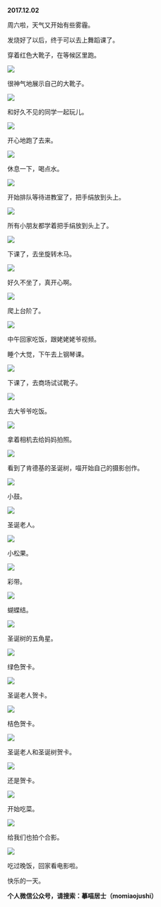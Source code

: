 
          
            
**2017.12.02**

周六啦，天气又开始有些雾霾。

发烧好了以后，终于可以去上舞蹈课了。

穿着红色大靴子，在等候区里跑。




![](img/51001-26f834675028ee4f.jpg)




很神气地展示自己的大靴子。




![](img/51001-f753475f5fca1a5f.jpg)




和好久不见的同学一起玩儿。




![](img/51001-522701c1514fc9ec.jpg)




开心地跑了去来。




![](img/51001-e64c56c79904f270.jpg)




休息一下，喝点水。




![](img/51001-03f6d60e2b8398c7.jpg)




开始排队等待进教室了，把手绢放到头上。




![](img/51001-647937842a4d8869.jpg)




所有小朋友都学着把手绢放到头上了。




![](img/51001-13007c2f991fa27a.jpg)




下课了，去坐旋转木马。




![](img/51001-e0b4aa03cee8c637.jpg)




好久不坐了，真开心啊。




![](img/51001-1c2ef0beccd8ba65.jpg)




爬上台阶了。




![](img/51001-9240379ee3e2ed1f.jpg)




中午回家吃饭，跟姥姥姥爷视频。

睡个大觉，下午去上钢琴课。




![](img/51001-633d51e7c7695f74.jpg)




下课了，去商场试试靴子。




![](img/51001-6e11741f456fbdbc.jpg)




去大爷爷吃饭。




![](img/51001-60fb288b3e7134a6.jpg)




拿着相机去给妈妈拍照。




![](img/51001-d3fb4d55df9a8b30.jpg)




看到了肯德基的圣诞树，喵开始自己的摄影创作。




![](img/51001-6d29a2c831a23f41.jpg)




小鼓。




![](img/51001-3d0b09f8beb7162c.jpg)




圣诞老人。




![](img/51001-4374069977a480b4.jpg)




小松果。




![](img/51001-a7a4c2f1697b667e.jpg)




彩带。




![](img/51001-88ef9e1deb046d69.jpg)




蝴蝶结。




![](img/51001-cc2244139475d3fc.jpg)




圣诞树的五角星。




![](img/51001-4a85f701f66255de.jpg)




绿色贺卡。




![](img/51001-27a0c2c49f09385b.jpg)




圣诞老人贺卡。




![](img/51001-fec3a899a34c7ce1.jpg)




桔色贺卡。




![](img/51001-d959bfb200a225e2.jpg)




圣诞老人和圣诞树贺卡。




![](img/51001-be5d2dd36633d430.jpg)




还是贺卡。




![](img/51001-f66258d9f51383f3.jpg)




开始吃菜。




![](img/51001-97c2e1b5f0fdf8e2.jpg)




给我们也拍个合影。




![](img/51001-29a2193767348716.jpg)




吃过晚饭，回家看电影啦。

快乐的一天。


**个人微信公众号，请搜索：摹喵居士（momiaojushi）**

          
        